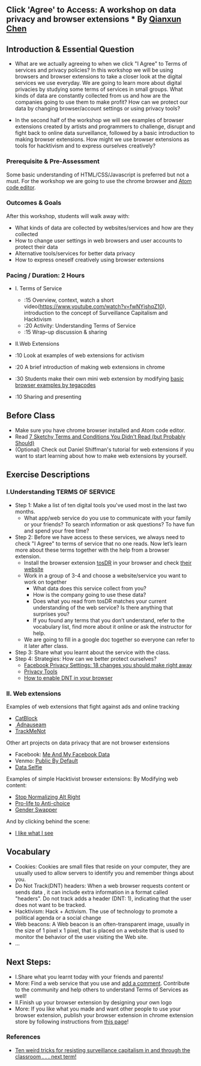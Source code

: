 
## Click 'Agree' to Access: A workshop on data privacy and browser extensions * By [Qianxun Chen](chenqianxun.com)

## Introduction & Essential Question
- What are we actually agreeing to when we click "I Agree" to Terms of services and privacy policies? In this workshop we will be using browsers and browser extensions to take a closer look at the digital services we use everyday. We are going to learn more about digital privacies by studying some terms of services in small groups. What kinds of data are constantly collected from us and how are the companies going to use them to make profit? How can we protect our data by changing browser/account settings or using privacy tools?

- In the second half of the workshop we will see examples of browser extensions created by artists and programmers to challenge, disrupt and fight back to online data surveillance, followed by a basic introduction to making browser extensions. How might we use browser extensions as tools for hacktivism and to express ourselves creatively?

### Prerequisite & Pre-Assessment
Some basic understanding of HTML/CSS/Javascript is preferred but not a must.
For the workshop we are going to use the chrome browser and [Atom code editor](https://atom.io/).

### Outcomes & Goals
After this workshop, students will walk away with:
- What kinds of data are collected by websites/services and how are they collected
- How to change user settings in web browsers and user accounts to protect their data
- Alternative tools/services for better data privacy
- How to express oneself creatively using browser extensions

### Pacing / Duration: 2 Hours

- I. Terms of Service
  - :15 Overview, context, watch a short video(https://www.youtube.com/watch?v=fwNYjshqZ10), introduction to the concept of Surveillance Capitalism and Hacktivism
  - :20 Activity: Understanding Terms of Service
  - :15 Wrap-up discussion & sharing

- II.Web Extensions
 - :10 Look at examples of web extensions for activism
 - :20 A brief introduction of making web extensions in chrome
 - :30 Students make their own mini web extension by modifying [basic browser examples by tegacodes](https://github.com/tegacodes/speculative-bureaucracy/tree/master/Extensions)
 - :10 Sharing and presenting

## Before Class
* Make sure you have chrome browser installed and Atom code editor.
* Read [7 Sketchy Terms and Conditions You Didn't Read (but Probably Should)](https://www.thrillist.com/tech/nation/terms-and-conditions-youve-mindlessly-agreed-to-fine-print-in-end-user-license-agreements)
* (Optional) Check out Daniel Shiffman's tutorial for web extensions if you want to start learning about how to make web extensions by yourself.


## Exercise Descriptions
### I.Understanding TERMS OF SERVICE
- Step 1: Make a list of ten digital tools you've used most in the last two months.
  - What app/web service do you use to communicate with your family or your friends? To search information or ask questions? To have fun and spend your free time?
- Step 2: Before we have access to these services, we always need to check "I Agree" to terms of service that no one reads. Now let’s learn more about these terms together with the help from a browser extension.
  - Install the browser extension [tosDR](https://chrome.google.com/webstore/detail/terms-of-service-didn%E2%80%99t-r/hjdoplcnndgiblooccencgcggcoihigg?hl=en) in your browser and check [their website](https://edit.tosdr.org/)
  - Work in a group of 3-4 and choose a website/service you want to work on together
    - What data does this service collect from you?
    - How is the company going to use these data?
    - Does what you read from tosDR matches your current understanding of the web service? Is there anything that surprises you?
    - If you found any terms that you don’t understand, refer to the vocabulary list, find more about it online or ask the instructor for help.
  - We are going to fill in a google doc together so everyone can refer to it later after class.
- Step 3: Share what you learnt about the service with the class.
- Step 4: Strategies: How can we better protect ourselves?
   - [Facebook Privacy Settings: 18 changes you should make right away](https://www.trustedreviews.com/news/facebook-privacy-settings-2939307)
   - [Privacy Tools](https://www.privacytools.io/)
   - [How to enable DNT in your browser](https://www.digitalcitizen.life/enable-do-not-track-dnt-chrome-firefox-edge-opera-internet-explorer)

### II. Web extensions
Examples of web extensions that fight against ads and online tracking
- [CatBlock](https://getcatblock.com/)
- [ Adnauseam](https://adnauseam.io/)
- [TrackMeNot](http://trackmenot.io/)

Other art projects on data privacy that are not browser extensions
- Facebook: [Me And My Facebook Data](http://myfbdata.schloss-post.com/)
- Venmo: [Public By Default](https://publicbydefault.fyi/)
- [Data Selfie](https://dataselfie.it/#/)

Examples of simple Hacktivist browser extensions:
By Modifying web content:
- [Stop Normalizing Alt Right](http://www.stopnormalizing.com/)
- [Pro-life to Anti-choice](https://www.bustle.com/articles/143120-google-chrome-extension-changes-pro-life-to-anti-choice-because-the-language-we-use-matters)
- [Gender Swapper](https://chrome.google.com/webstore/detail/genderswapper/nejfjabadecdgcjcinaakajnpgbabllp)

And by clicking behind the scene:
- [I like what I see](https://github.com/sklise/i-like-what-i-see)

## Vocabulary
- Cookies: Cookies are small files that reside on your computer, they are usually used to allow servers to identify you and remember things about you.
- Do Not Track(DNT) headers: When a web browser requests content or sends data , it can include extra information in a format called "headers". Do not track adds a header (DNT: 1), indicating that the user does not want to be tracked.
- Hacktivism: Hack + Activism. The use of technology to promote a political agenda or a social change
- Web beacons: A Web beacon is an often-transparent image, usually in the size of 1 pixel x 1 pixel, that is placed on a website that is used to monitor the behavior of the user visiting the Web site.
- ...

## Next Steps:
  * I.Share what you learnt today with your friends and parents!
  * More: Find a web service that you use and [add a comment](https://edit.tosdr.org/services). Contribute to the community and help others to understand Terms of Services as well!
  * II.Finish up your browser extension by designing your own logo
  * More: If you like what you made and want other people to use your browser extension, publish your browser extension in chrome extension store by following instructions from [this page](https://developer.chrome.com/webstore/publish)!

### References
* [Ten weird tricks for resisting surveillance capitalism in and through the classroom . . . next term!](https://www.hastac.org/blogs/erin-glass/2018/12/27/ten-weird-tricks-resisting-surveillance-capitalism-and-through-classroom)
